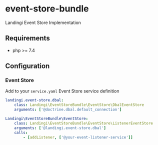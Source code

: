 # event-store-bundle
Landingi Event Store Implementation

## Requirements
* php >= 7.4

## Configuration
### Event Store
Add to your `service.yaml` Event Store service definition

```yaml
landingi.event-store.dbal:
    class: Landingi\EventStoreBundle\EventStore\DbalEventStore
    arguments: ['@doctrine.dbal.default_connection']

Landingi\EventStoreBundle\EventStore:
    class: Landingi\EventStoreBundle\EventStore\ListenerEventStore
    arguments: ['@landingi.event-store.dbal']
    calls:
        - [addListener, ['@your-event-listener-service']]
```
